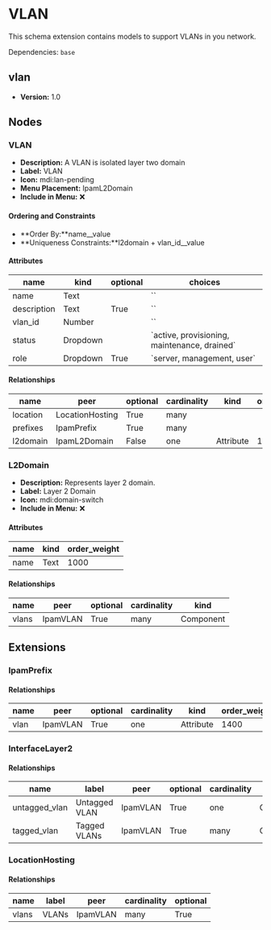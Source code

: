# VLAN

This schema extension contains models to support VLANs in you network.

Dependencies: `base`

## vlan

- **Version:** 1.0

## Nodes

### VLAN

- **Description:** A VLAN is isolated layer two domain
- **Label:** VLAN
- **Icon:** mdi:lan-pending
- **Menu Placement:** IpamL2Domain
- **Include in Menu:** ❌

#### Ordering and Constraints

- **Order By:**name__value
- **Uniqueness Constraints:**l2domain + vlan_id__value

#### Attributes

| name | kind | optional | choices |
| ---- | ---- | -------- | ------- |
| name | Text |  | \`\` |
| description | Text | True | \`\` |
| vlan\_id | Number |  | \`\` |
| status | Dropdown |  | \`active, provisioning, maintenance, drained\` |
| role | Dropdown | True | \`server, management, user\` |

#### Relationships

| name | peer | optional | cardinality | kind | order_weight |
| ---- | ---- | -------- | ----------- | ---- | ------------ |
| location | LocationHosting | True | many |  |  |
| prefixes | IpamPrefix | True | many |  |  |
| l2domain | IpamL2Domain | False | one | Attribute | 1200 |

### L2Domain

- **Description:** Represents layer 2 domain.
- **Label:** Layer 2 Domain
- **Icon:** mdi:domain-switch
- **Include in Menu:** ❌

#### Attributes

| name | kind | order_weight |
| ---- | ---- | ------------ |
| name | Text | 1000 |

#### Relationships

| name | peer | optional | cardinality | kind |
| ---- | ---- | -------- | ----------- | ---- |
| vlans | IpamVLAN | True | many | Component |

## Extensions

### IpamPrefix

#### Relationships

| name | peer | optional | cardinality | kind | order_weight |
| ---- | ---- | -------- | ----------- | ---- | ------------ |
| vlan | IpamVLAN | True | one | Attribute | 1400 |

### InterfaceLayer2

#### Relationships

| name | label | peer | optional | cardinality | kind | identifier |
| ---- | ----- | ---- | -------- | ----------- | ---- | ---------- |
| untagged\_vlan | Untagged VLAN | IpamVLAN | True | one | Generic | interface\_l2\_\_untagged\_vlan |
| tagged\_vlan | Tagged VLANs | IpamVLAN | True | many | Generic | interface\_l2\_\_tagged\_vlan |

### LocationHosting

#### Relationships

| name | label | peer | cardinality | optional |
| ---- | ----- | ---- | ----------- | -------- |
| vlans | VLANs | IpamVLAN | many | True |
